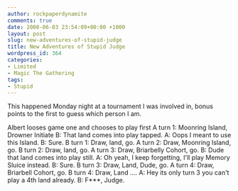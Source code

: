 ```yaml
---
author: rockpaperdynamite
comments: true
date: 2008-06-03 23:54:09+00:00 +1000
layout: post
slug: new-adventures-of-stupid-judge
title: New Adventures of Stupid Judge
wordpress_id: 364
categories:
- Limited
- Magic The Gathering
tags:
- Stupid
---
```


This happened Monday night at a tournament I was involved in, bonus points to the first to guess which person I am.

Albert looses game one and chooses to play first
A turn 1: Moonring Island, Drowner Initiate
B: That land comes into play tapped.
A: Oops I meant to use this Island.
B: Sure.
B turn 1: Draw, land, go.
A turn 2: Draw, Moonring Island, go.
B turn 2: Draw, land, go.
A turn 3: Draw, Briarbelly Cohort, go.
B: Dude that land comes into play still.
A: Oh yeah, I keep forgetting, I'll play Memory Sluice instead.
B: Sure.
B turn 3: Draw, Land, Dude, go.
A turn 4: Draw, Briarbell Cohort, go.
B turn 4: Draw, Land ....
A: Hey its only turn 3 you can't play a 4th land already.
B: F***, Judge.
